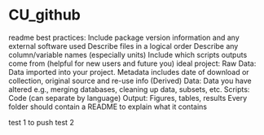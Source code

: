 # CU_github

readme best practices: Include package version information and any external software used
Describe files in a logical order
Describe any column/variable names (especially units)
Include which scripts outputs come from (helpful for new users and future you)
ideal project: Raw Data: Data imported into your project. Metadata includes date of download or collection, original source and re-use info
(Derived) Data: Data you have altered e.g., merging databases, cleaning up data, subsets, etc. 
Scripts: Code (can separate by language)
Output: Figures, tables, results
Every folder should contain a README to explain what it contains

test 1 to push
test 2